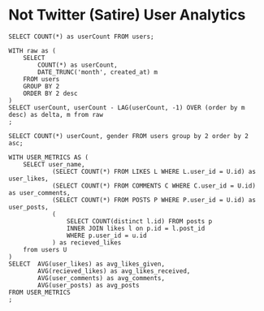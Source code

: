 # Not Twitter (Satire) User Analytics

```total_users
SELECT COUNT(*) as userCount FROM users;
```

```users_by_month
WITH raw as (
    SELECT
        COUNT(*) as userCount,
        DATE_TRUNC('month', created_at) m
    FROM users
    GROUP BY 2
    ORDER BY 2 desc
)
SELECT userCount, userCount - LAG(userCount, -1) OVER (order by m desc) as delta, m from raw
;

```

<BigValue title="Total Users" data={total_users} value="userCount" />
<BigValue title="New Users this Month" comparisonTitle="vs Last Month" data={users_by_month} value="userCount" comparison="delta"/>


<Chart data={users_by_month} x="m" title="New users & delta by month">
    <Line  y="userCount"/>
    <Bar  y="delta"/>
</Chart>

```users_by_gender
SELECT COUNT(*) userCount, gender FROM users group by 2 order by 2 asc;
```

<BarChart
    title="Users by Gender"
    data={users_by_gender}
    value="userCount"
    x="gender"
/>

```avg_user_engagement
WITH USER_METRICS AS (
    SELECT user_name,
            (SELECT COUNT(*) FROM LIKES L WHERE L.user_id = U.id) as user_likes,
            (SELECT COUNT(*) FROM COMMENTS C WHERE C.user_id = U.id) as user_comments,
            (SELECT COUNT(*) FROM POSTS P WHERE P.user_id = U.id) as user_posts,
            (
                SELECT COUNT(distinct l.id) FROM posts p
                INNER JOIN likes l on p.id = l.post_id
                WHERE p.user_id = u.id
            ) as recieved_likes
    from users U
)
SELECT  AVG(user_likes) as avg_likes_given,
        AVG(recieved_likes) as avg_likes_received,
        AVG(user_comments) as avg_comments,
        AVG(user_posts) as avg_posts
FROM USER_METRICS
;
```

<BigValue title="Average Likes Given" data={avg_user_engagement} value="avg_likes_given" />
<BigValue title="Average Likes Received" data={avg_user_engagement} value="avg_likes_received" />
<BigValue title="Average Comments Posted" data={avg_user_engagement} value="avg_comments" />
<BigValue title="Average Posts Made" data={avg_user_engagement} value="avg_posts" />
